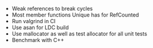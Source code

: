 * Weak references to break cycles
* Most member functions Unique has for RefCounted
* Run valgrind in CI
* Use asan for LDC build
* Use mallocator as well as test allocator for all unit tests
* Benchmark with C++
